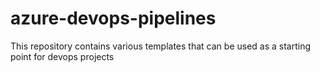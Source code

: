# azure-devops-pipelines
This repository contains various templates that can be used as a starting point for devops projects
